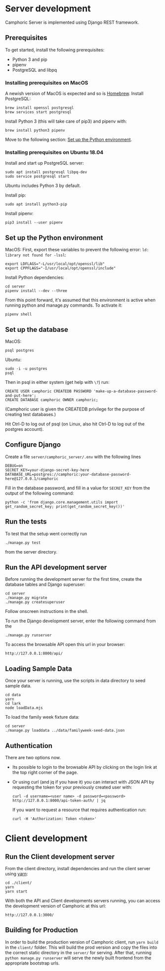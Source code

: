 # Server development

Camphoric Server is implemented using Django REST framework.

## Prerequisites

To get started, install the following prerequisites:

- Python 3 and pip
- pipenv
- PostgreSQL and libpq

### Installing prerequisites on MacOS

A newish version of MacOS is expected and so is [Homebrew](https://brew.sh/).
Install PostgreSQL:
```
brew install openssl postgresql
brew services start postgresql
```

Install Python 3 (this will take care of pip3) and pipenv with:
```
brew install python3 pipenv
```

Move to the following section: [Set up the Python environment](#set-up-the-python-environment).

### Installing prerequisites on Ubuntu 18.04

Install and start up PostgreSQL server:
```
sudo apt install postgresql libpq-dev
sudo service postgresql start
```

Ubuntu includes Python 3 by default.

Install pip:
```
sudo apt install python3-pip
```

Install pipenv:
```
pip3 install --user pipenv
```

## Set up the Python environment

MacOS: First, export these variables to prevent the following error:
`ld: library not found for -lssl`:
```
export LDFLAGS="-L/usr/local/opt/openssl/lib"
export CPPFLAGS="-I/usr/local/opt/openssl/include"
```

Install Python dependencies:
```
cd server
pipenv install --dev --three
```

From this point forward, it's assumed that this environment is active when
running python and manage.py commands. To activate it:
```
pipenv shell
```

## Set up the database

MacOS:
```
psql postgres
```

Ubuntu:
```
sudo -i -u postgres
psql
```

Then in psql in either system (get help with `\?`) run:
```
CREATE USER camphoric CREATEDB PASSWORD 'make-up-a-database-password-and-put-here';
CREATE DATABASE camphoric OWNER camphoric;
```
(Camphoric user is given the CREATEDB privilege for the purpose of creating test databases.)

Hit Ctrl-D to log out of psql (on Linux, also hit Ctrl-D to log out of the
postgres account).

## Configure Django

Create a file `server/camphoric_server/.env` with the following lines
```
DEBUG=on
SECRET_KEY=your-django-secret-key-here
DATABASE_URL=postgres://camphoric:your-database-password-here@127.0.0.1/camphoric
```
Fill in the database password, and fill in a value for `SECRET_KEY` from the
output of the following command:
```
python -c 'from django.core.management.utils import get_random_secret_key; print(get_random_secret_key())'
```

## Run the tests

To test that the setup went correctly run
```
./manage.py test
```
from the server directory.

## Run the API development server

Before running the development server for the first time,
create the database tables and Django superuser:
```
cd server
./manage.py migrate
./manage.py createsuperuser
```
Follow onscreen instructions in the shell.

To run the Django development server, enter the following command from the
```
./manage.py runserver
```
To access the browsable API open this url in your browser:
```
http://127.0.0.1:8000/api/
```

## Loading Sample Data

Once your server is running, use the scripts in data directory to seed sample data.
```
cd data
yarn
cd lark
node loadData.mjs
``` 

To load the family week fixture data:
```
cd server
./manage.py loaddata ../data/familyweek-seed-data.json
```

## Authentication

There are two options now.
* Its possible to login to the browsable API by clicking on the login link at the top right corner of the page.

* Or using curl (and jq if you have it) you can interact with JSON API by requesting the token for your previously created user with:
	```
	curl -d username=<user name> -d password=<password> http://127.0.0.1:8000/api-token-auth/ | jq
	```
	If you want to request a resource that requires authentication run:
	```
	curl -H 'Authorization: Token <token>'
	```

# Client development

## Run the Client development server

From the client directory, install dependencies and run the client server using
[yarn](https://yarnpkg.com/lang/en/):

```
cd ./client/
yarn
yarn start
```

With both the API and Client developments servers running, you can access the
development version of Camphoric at this url: 

```
http://127.0.0.1:3000/
```

## Building for Production

In order to build the production version of Camphoric client, run `yarn build`
in the `client/` folder. This will build the prod version and copy the files
into the correct static directory in the `server/` for serving. After that,
running `python manage.py runserver` will serve the newly built frontend
from the appropriate bootstrap urls.

